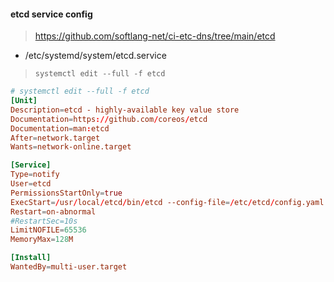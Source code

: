 #### etcd service config
> https://github.com/softlang-net/ci-etc-dns/tree/main/etcd


- /etc/systemd/system/etcd.service
> `systemctl edit --full -f etcd`

```conf
# systemctl edit --full -f etcd
[Unit]
Description=etcd - highly-available key value store
Documentation=https://github.com/coreos/etcd
Documentation=man:etcd
After=network.target
Wants=network-online.target

[Service]
Type=notify
User=etcd
PermissionsStartOnly=true
ExecStart=/usr/local/etcd/bin/etcd --config-file=/etc/etcd/config.yaml
Restart=on-abnormal
#RestartSec=10s
LimitNOFILE=65536
MemoryMax=128M

[Install]
WantedBy=multi-user.target
```